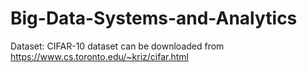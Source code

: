 # Big-Data-Systems-and-Analytics

Dataset:
CIFAR-10 dataset can be downloaded from https://www.cs.toronto.edu/~kriz/cifar.html

